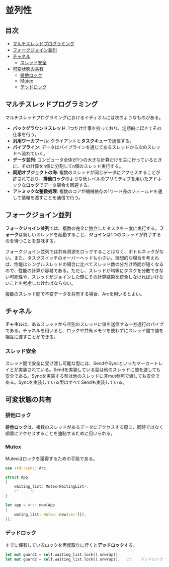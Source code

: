 # 並列性


## 目次

- [マルチスレッドプログラミング](#マルチスレッドプログラミング)
- [フォークジョイン並列](#フォークジョイン並列)
- [チャネル](#チャネル)
	- [スレッド安全](#スレッド安全)
- [可変状態の共有](#可変状態の共有)
	- [排他ロック](#排他ロック)
	- [Mutex](#mutex)
	- [デッドロック](#デッドロック)


## マルチスレッドプログラミング

マルチスレッドプログラミングにおけるイディオムには次のようなものがある。

- **バックグラウンドスレッド**: 1つだけ仕事を持っており、定期的に起きてその仕事を行う。
- **汎用ワーカプール**: クライアントと**タスクキュー**で通信する。
- **パイプライン**: データはパイプラインを通じてあるスレッドから次のスレッドへ流れていく。
- **データ並列**: コンピュータ全体が1つの大きな計算だけを主に行っているときに、その計算をn個に分割してn個のスレッド実行する。
- **同期オブジェクトの海**: 複数のスレッドが同じデータにアクセスすることが許されており、**排他ロック**のような低レベルのプリミティブを用いたアドホックな**ロック**でデータ競合を回避する。
- **アトミックな整数処理**: 複数のコアが機械依存の1ワード長のフィールドを通して情報を渡すことを通信で行う。


## フォークジョイン並列

**フォークジョイン並列**では、複数の完全に独立したタスクを一度に実行する。**フォーク**は新しいスレッドを起動すること、**ジョイン**は1つのスレッドが終了するのを待つことを意味する。

フォークジョイン並列では共有資源をロックすることはなく、ボトルネックがない。また、タスクスイッチのオーバーヘッドも小さい。理想的な場合を考えれば、性能はシングルスレッドの場合に比べてスレッド数の分だけ時間が短くなるので、性能の計算が容易である。ただし、スレッドが均等にタスクを分散できない可能性や、スレッドがジョインした際にその計算結果を統合しなければいけないことを考慮しなければならない。

複数のスレッド間で不変データを共有する場合、Arcを用いるとよい。


## チャネル

**チャネル**は、あるスレッドから空別のスレッドに値を送信する一方通行のパイプである。チャネルを用いると、ロックや共有メモリを使わずにスレッド間で値を相互に渡すことができる。

### スレッド安全

スレッド間で安全に受け渡し可能な型には、SendやSyncといったマーカートレイとが実装されている。Sendを実装している型は他のスレッドに値を渡しても安全である。Syncを実装する型は他のスレッドに非mut参照で渡しても安全である。Syncを実装している型はすべてSendも実装している。


## 可変状態の共有

### 排他ロック

**排他ロック**は、複数のスレッドがあるデータにアクセスする際に、同時ではなく順番にアクセスすることを強制するために用いられる。

### Mutex

Mutexはロックを獲得するための手段である。

```rust
use std::sync::Arc;

struct App
{
	waiting_list: Mutex<WaitingList>,
	/* ... */
}

let app = Arc::new(App
{
	wating_list: Mutex::new(vec![]),
});
```

### デッドロック

すでに保有しているロックを再度取りに行くと**デッドロック**する。

```rust
let mut guard1 = self.waiting_list.lock().unwrap();
let mut guard2 = self.waiting_list.lock().unwrap();   //	デッドロック
```
